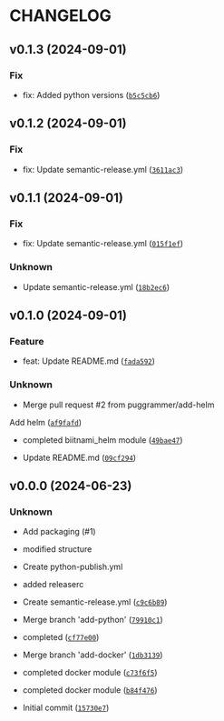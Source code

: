 # CHANGELOG

## v0.1.3 (2024-09-01)

### Fix

* fix: Added python versions ([`b5c5cb6`](https://github.com/puggrammer/airgapper/commit/b5c5cb6a31c4a57f58a1c952882ca490eb6fe040))

## v0.1.2 (2024-09-01)

### Fix

* fix: Update semantic-release.yml ([`3611ac3`](https://github.com/puggrammer/airgapper/commit/3611ac31984ae34950d1bbe9c1b64484441b53fb))

## v0.1.1 (2024-09-01)

### Fix

* fix: Update semantic-release.yml ([`015f1ef`](https://github.com/puggrammer/airgapper/commit/015f1ef991a80234a6f325972fa9df8fb4bcc208))

### Unknown

* Update semantic-release.yml ([`18b2ec6`](https://github.com/puggrammer/airgapper/commit/18b2ec61244398cbe3fb73dfc4c7427e377208f9))

## v0.1.0 (2024-09-01)

### Feature

* feat: Update README.md ([`fada592`](https://github.com/puggrammer/airgapper/commit/fada59257bc7b7b2e1285e454eeaedb900c63de2))

### Unknown

* Merge pull request #2 from puggrammer/add-helm

Add helm ([`af9fafd`](https://github.com/puggrammer/airgapper/commit/af9fafdfd45e29e4b5d0fb7c7ee4957d725b6b75))

* completed biitnami_helm module ([`49bae47`](https://github.com/puggrammer/airgapper/commit/49bae47e04878d1670ec0fb94ac3c3deeeb06475))

* Update README.md ([`09cf294`](https://github.com/puggrammer/airgapper/commit/09cf294bfefed4b7bec68764736fe8f774573c13))

## v0.0.0 (2024-06-23)

### Unknown

* Add packaging (#1)

* modified structure

* Create python-publish.yml

* added releaserc

* Create semantic-release.yml ([`c9c6b89`](https://github.com/puggrammer/airgapper/commit/c9c6b89dbeffc9197df6f5bacdcbcc95b51b7227))

* Merge branch &#39;add-python&#39; ([`79910c1`](https://github.com/puggrammer/airgapper/commit/79910c156b38bdabba401a8d335fa9af0f32aed8))

* completed ([`cf77e00`](https://github.com/puggrammer/airgapper/commit/cf77e00139080b6e5097f8d0312e936bec74a246))

* Merge branch &#39;add-docker&#39; ([`1db3139`](https://github.com/puggrammer/airgapper/commit/1db3139bb39ec0c27767e12e9a14285eedf877a0))

* completed docker module ([`c73f6f5`](https://github.com/puggrammer/airgapper/commit/c73f6f505eb02a0e66e454d793b0764bb0e566a2))

* completed docker module ([`b84f476`](https://github.com/puggrammer/airgapper/commit/b84f4762f05fdb5f5137b6b873eb548c8ebd138c))

* Initial commit ([`15730e7`](https://github.com/puggrammer/airgapper/commit/15730e7b8aeb1b252bb948693c2b0c800723ea69))
